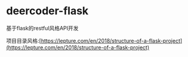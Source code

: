 # deercoder-flask  
基于flask的restful风格API开发

项目目录风格:[https://lepture.com/en/2018/structure-of-a-flask-project](https://lepture.com/en/2018/structure-of-a-flask-project)
